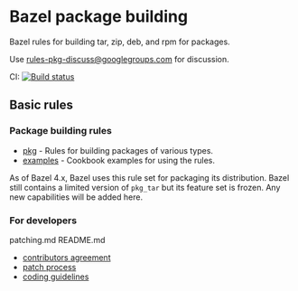# Bazel package building

Bazel rules for building tar, zip, deb, and rpm for packages.

Use rules-pkg-discuss@googlegroups.com for discussion.

CI:
[![Build status](https://badge.buildkite.com/e12f23186aa579f1e20fcb612a22cd799239c3134bc38e1aff.svg)](https://buildkite.com/bazel/rules-pkg)

## Basic rules

### Package building rules

*   [pkg](https://github.com/bazelbuild/rules_pkg/tree/main/pkg) - Rules for
    building packages of various types.
*   [examples](https://github.com/bazelbuild/rules_pkg/tree/main/examples) -
    Cookbook examples for using the rules.

As of Bazel 4.x, Bazel uses this rule set for packaging its distribution. Bazel
still contains a limited version of `pkg_tar` but its feature set is frozen.
Any new capabilities will be added here.

### For developers

patching.md
README.md

*   [contributors agreement](CONTRIBUTING.md)
*   [patch process](patching.md)
*   [coding guidelines](developers.md)
